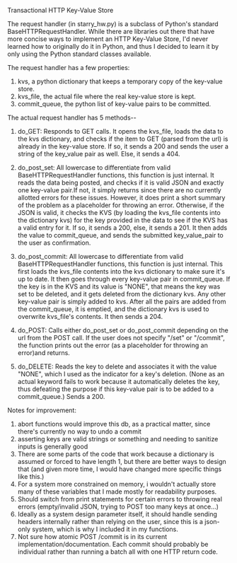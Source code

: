 Transactional HTTP Key-Value Store

The request handler (in starry_hw.py) is a subclass of Python's standard BaseHTTPRequestHandler. While there are libraries out there that have more concise ways to implement an HTTP Key-Value Store, I'd never learned how to originally do it in Python, and thus I decided to learn it by only using the Python standard classes available.

The request handler has a few properties:
1. kvs, a python dictionary that keeps a temporary copy of the key-value store.
2. kvs_file, the actual file where the real key-value store is kept.
3. commit_queue, the python list of key-value pairs to be committed.

The actual request handler has 5 methods--
1. do_GET:
	Responds to GET calls. It opens the kvs_file, loads the data to the kvs dictionary, and checks if the item to GET (parsed from the url) is already in the key-value store. If so, it sends a 200 and sends the user a string of the key_value pair as well. Else, it sends a 404.

2. do_post_set:
	All lowercase to differentiate from valid BaseHTTPRequestHandler functions, this function is just internal. It reads the data being posted, and checks if it is valid JSON and exactly one key-value pair.If not, it simply returns since there are no currently allotted errors for these issues. However, it does print a short summary of the problem as a placeholder for throwing an error. Otherwise, if the JSON is valid, it checks the KVS (by loading the kvs_file contents into the dictionary kvs) for the key provided in the data to see if the KVS has a valid entry for it. If so, it sends a 200, else, it sends a 201. It then adds the value to commit_queue, and sends the submitted key_value_pair to the user as confirmation.

3. do_post_commit:
	All lowercase to differentiate from valid BaseHTTPRequestHandler functions, this function is just internal. This first loads the kvs_file contents into the kvs dictionary to make sure it's up to date. It then goes through every key-value pair in commit_queue. If the key is in the KVS and its value is "NONE", that means the key was set to be deleted, and it gets deleted from the dictionary kvs. Any other key-value pair is simply added to kvs. After all the pairs are added from the commit_queue, it is emptied, and the dictionary kvs is used to overwrite kvs_file's contents. It then sends a 204.

4. do_POST:
	Calls either do_post_set or do_post_commit depending on the url from the POST call. If the user does not specify "/set" or "/commit", the function prints out the error (as a placeholder for throwing an error)and returns.

5. do_DELETE:
	Reads the key to delete and associates it with the value "NONE", which I used as the indicator for a key's deletion. (None as an actual keyword fails to work because it automatically deletes the key, thus defeating the purpose if this key-value pair is to be added to a commit_queue.) Sends a 200.

Notes for improvement:
1. abort functions would improve this db, as a practical matter, since there's currently no way to undo a commit
2. asserting keys are valid strings or something and needing to sanitize inputs is generally good
3. There are some parts of the code that work because a dictionary is assumed or forced to have length 1, but there are better ways to design that (and given more time, I would have changed more specific things like this.)
4. For a system more constrained on memory, i wouldn't actually store many of these variables that I made mostly for readability purposes.
5. Should switch from print statements for certain errors to throwing real errors (empty/invalid JSON, trying to POST too many keys at once...)
6. Ideally as a system design parameter itself, it should handle sending headers internally rather than relying on the user, since this is a json-only system, which is why I included it in my functions.
7. Not sure how atomic POST /commit is in its current implementation/documentation. Each commit should probably be individual rather than running a batch all with one HTTP return code.